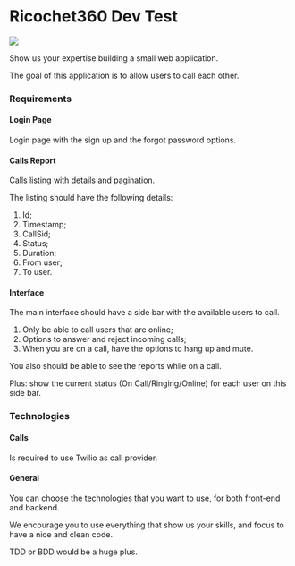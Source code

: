 # Ricochet360 Dev Test 

![](https://www.ricochet360.com/wp-content/uploads/2018/11/logo-ricochet360-sm.png.webp)

Show us your expertise building a small web application.

The goal of this application is to allow users to call each other.

### Requirements

#### Login Page

Login page with the sign up and the forgot password options.

#### Calls Report

Calls listing with details and pagination.

The listing should have the following details:
1. Id;
2. Timestamp;
3. CallSid;
4. Status;
5. Duration;
6. From user;
7. To user.

#### Interface

The main interface should have a side bar with the available users to call.

1. Only be able to call users that are online;
2. Options to answer and reject incoming calls;
3. When you are on a call, have the options to hang up and mute.

You also should be able to see the reports while on a call.

Plus: show the current status (On Call/Ringing/Online) for each user on this side bar.

### Technologies

#### Calls

Is required to use Twilio as call provider.

#### General
You can choose the technologies that you want to use, for both front-end and backend. 

We encourage you to use everything that show us your skills, and focus to have a nice and clean code.

TDD or BDD would be a huge plus.
